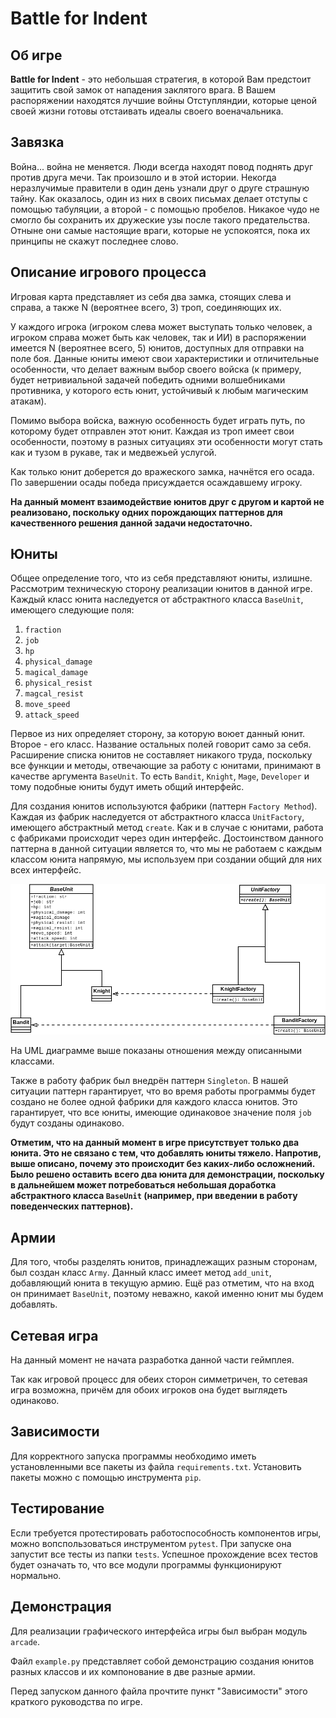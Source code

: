# Battle for Indent

## Об игре

**Battle for Indent** - это небольшая стратегия, в которой Вам предстоит защитить свой замок от нападения заклятого врага.
В Вашем распоряжении находятся лучшие войны Отступляндии, которые ценой своей жизни готовы отстаивать идеалы своего военачальника.


## Завязка

Война... война не меняется. Люди всегда находят повод поднять друг против друга мечи.
Так произошло и в этой истории. Некогда неразлучимые правители в один день узнали друг о друге страшную тайну.
Как оказалось, один из них в своих письмах делает отступы с помощью табуляции, а второй - с помощью пробелов.
Никакое чудо не смогло бы сохранить их дружеские узы после такого предательства.
Отныне они самые настоящие враги, которые не успокоятся, пока их принципы не скажут последнее слово.

## Описание игрового процесса

Игровая карта представляет из себя два замка, стоящих слева и справа, а также N (вероятнее всего, 3) троп, соединяющих их.

У каждого игрока (игроком слева может выступать только человек, а игроком справа может быть как человек, так и ИИ) в распоряжении имеется N (вероятнее всего, 5) юнитов, доступных для отправки на поле боя.
Данные юниты имеют свои характеристики и отличительные особенности, что делает важным выбор своего войска (к примеру, будет нетривиальной задачей победить одними волшебниками противника, у которого есть юнит, устойчивый к любым магическим атакам).

Помимо выбора войска, важную особенность будет играть путь, по которому будет отправлен этот юнит. Каждая из троп имеет свои особенности, поэтому в разных ситуациях эти особенности могут стать как и тузом в рукаве, так и медвежьей услугой.

Как только юнит доберется до вражеского замка, начнётся его осада. По завершении осады победа присуждается осаждавшему игроку.

__На данный момент взаимодействие юнитов друг с другом и картой не реализовано, поскольку одних порождающих паттернов для качественного решения данной задачи недостаточно.__


## Юниты

Общее определение того, что из себя представляют юниты, излишне.
Рассмотрим техническую сторону реализации юнитов в данной игре.
Каждый класс юнита наследуется от абстрактного класса `BaseUnit`, имеющего следующие поля:

1. `fraction`
2. `job`
3. `hp`
4. `physical_damage`
5. `magical_damage`
6. `physical_resist`
7. `magcal_resist`
8. `move_speed`
9. `attack_speed`

Первое из них определяет сторону, за которую воюет данный юнит. Второе - его класс. Название остальных полей говорит само за себя.
Расширение списка юнитов не составляет никакого труда, поскольку все функции и методы, отвечающие за работу с юнитами, принимают в качестве аргумента `BaseUnit`. То есть `Bandit`, `Knight`, `Mage`, `Developer` и тому подобные юниты будут иметь общий интерфейс.

Для создания юнитов используются фабрики (паттерн `Factory Method`). Каждая из фабрик наследуется от абстрактного класса `UnitFactory`, имеющего абстрактный метод `create`.
Как и в случае с юнитами, работа с фабриками происходит через один интерфейс.
Достоинством данного паттерна в данной ситуации является то, что мы не работаем с каждым классом юнита напрямую, мы используем при создании общий для них всех интерфейс. 

![UML диаграмма](/img/gamediag1.png)

На UML диаграмме выше показаны отношения между описанными классами.

Также в работу фабрик был внедрён паттерн `Singleton`. В нашей ситуации паттерн гарантирует, что во время работы программы будет создано не более одной фабрики для каждого класса юнитов.
Это гарантирует, что все юниты, имеющие одинаковое значение поля `job` будут созданы одинаково.

**Отметим, что на данный момент в игре присутствует только два юнита. Это не связано с тем, что добавлять юниты тяжело. Напротив, выше описано, почему это происходит без каких-либо осложнений.
Было решено оставить всего два юнита для демонстрации, поскольку в дальнейшем может потребоваться небольшая доработка абстрактного класса `BaseUnit` (например, при введении в работу поведенческих паттернов).**

## Армии

Для того, чтобы разделять юнитов, принадлежащих разным сторонам, был создан класс `Army`. Данный класс имеет метод `add_unit`, добавляющий юнита в текущую армию. Ещё раз отметим, что на вход он принимает `BaseUnit`, поэтому неважно, какой именно юнит мы будем добавлять.

## Сетевая игра

На данный момент не начата разработка данной части геймплея.

Так как игровой процесс для обеих сторон симметричен, то сетевая игра возможна, причём для обоих игроков она будет выглядеть одинаково.

## Зависимости

Для корректного запуска программы необходимо иметь установленными все пакеты из файла `requirements.txt`.
Установить пакеты можно с помощью инструмента `pip`. 

## Тестирование

Если требуется протестировать работоспособность компонентов игры, можно вопспользоваться инструментом `pytest`.
При запуске она запустит все тесты из папки `tests`.
Успешное прохождение всех тестов будет означать то, что все модули программы функционируют нормально.

## Демонстрация

Для реализации графического интерфейса игры был выбран модуль `arcade`.

Файл `example.py` представляет собой демонстрацию создания юнитов разных классов и их компонование в две разные армии.

Перед запуском данного файла прочтите пункт "Зависимости" этого краткого руководства по игре.
